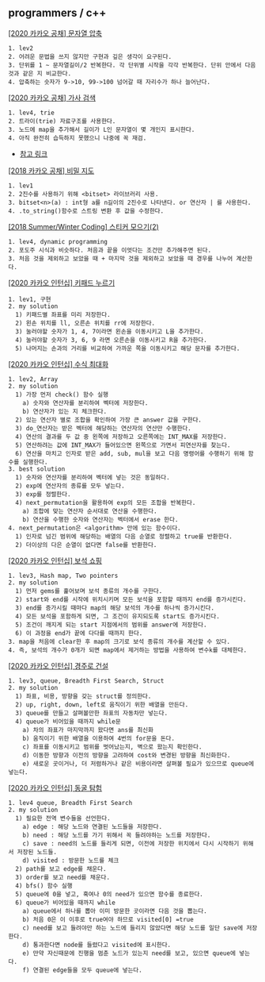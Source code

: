 programmers / c++
------------------

[[2020 카카오 공채] 문자열 압축](https://programmers.co.kr/learn/courses/30/lessons/60057#)

```
1. lev2
2. 어려운 문법을 쓰지 않지만 구현과 깊은 생각이 요구된다.
3. 단위를 1 ~ 문자열길이/2 반복한다. 각 단위별 시작을 각각 반복한다. 단위 안에서 다음 것과 같은 지 비교한다.
4. 압축하는 숫자가 9->10, 99->100 넘어갈 때 자리수가 하나 늘어난다.
```

[[2020 카카오 공채] 가사 검색](https://programmers.co.kr/learn/courses/30/lessons/60060)

```
1. lev4, trie
2. 트라이(trie) 자료구조를 사용한다.
3. 노드에 map을 추가해서 길이가 L인 문자열이 몇 개인지 표시한다.
4. 아직 완전히 습득하지 못했으니 나중에 꼭 재검.
```
- [참고 링크](https://yomyom0824.tistory.com/m/58?category=1040570)



[[2018 카카오 공채] 비밀 지도](https://programmers.co.kr/learn/courses/30/lessons/17681)

```
1. lev1
2. 2진수를 사용하기 위해 <bitset> 라이브러리 사용.
3. bitset<n>(a) : int형 a를 n길이의 2진수로 나타낸다. or 연산자 | 를 사용한다.
4. .to_string()함수로 스트링 변환 후 값을 수정한다.
```

[[2018 Summer/Winter Coding] 스티커 모으기(2)](https://programmers.co.kr/learn/courses/30/lessons/12971)

```
1. lev4, dynamic programming
2. 포도주 시식과 비슷하다. 처음과 끝을 이엇다는 조건만 추가해주면 된다.
3. 처음 것을 제외하고 보았을 때 + 마지막 것을 제외하고 보았을 때 경우를 나누어 계산한다.
```

[[2020 카카오 인턴십] 키패드 누르기](https://programmers.co.kr/learn/courses/30/lessons/67256)

```
1. lev1, 구현
2. my solution
  1) 키패드별 좌표를 미리 저장한다.
  2) 왼손 위치를 ll, 오른손 위치를 rr에 저장한다.
  3) 눌러야할 숫자가 1, 4, 7이라면 왼손을 이동시키고 L을 추가한다.
  4) 눌러야할 숫자가 3, 6, 9 라면 오른손을 이동시키고 R을 추가한다.
  5) 나머지는 손과의 거리를 비교하여 가까운 쪽을 이동시키고 해당 문자를 추가한다.
```

[[2020 카카오 인턴십] 수식 최대화](https://programmers.co.kr/learn/courses/30/lessons/67257)

```
1. lev2, Array
2. my solution
  1) 가장 먼저 check() 함수 실행
    a) 숫자와 연산자를 분리하여 벡터에 저장한다.
    b) 연산자가 있는 지 체크한다.
  2) 있는 연산자 별로 조합을 확인하여 가장 큰 answer 값을 구한다.
  3) do_연산자는 받은 벡터에 해당하는 연산자의 연산만 수행한다.
  4) 연산의 결과를 두 값 중 왼쪽에 저장하고 오른쪽에는 INT_MAX를 저장한다.
  5) 연산하려는 값에 INT_MAX가 들어있으면 왼쪽으로 가면서 피연산자를 찾는다.
  6) 연산을 마치고 인자로 받은 add, sub, mul을 보고 다음 명령어를 수행하기 위해 함수를 실행한다.
3. best solution
  1) 숫자와 연산자를 분리하여 벡터에 넣는 것은 동일하다.
  2) exp에 연산자의 종류를 모두 넣는다.
  3) exp를 정렬한다.
  4) next_permutation을 활용하여 exp의 모든 조합을 반복한다.
    a) 조합에 맞는 연산자 순서대로 연산을 수행한다.
    b) 연산을 수행한 숫자와 연산자는 벡터에서 erase 한다.
4. next_permutation은 <algorithm> 안에 있는 함수이다.
  1) 인자로 넘긴 범위에 해당하는 배열의 다음 순열로 정렬하고 true를 반환한다.
  2) 더이상의 다은 순열이 없다면 false를 반환한다.
```

[[2020 카카오 인턴십] 보석 쇼핑](https://programmers.co.kr/learn/courses/30/lessons/67258)

```
1. lev3, Hash map, Two pointers
2. my solution
  1) 먼저 gems를 훑어보며 보석 종류의 개수를 구한다.
  2) start와 end를 시작에 위치시키며 모든 보석을 포함할 때까지 end를 증가시킨다.
  3) end를 증가시킬 때마다 map의 해당 보석의 개수를 하나씩 증가시킨다.
  4) 모든 보석을 포함하게 되면, 그 조건이 유지되도록 start도 증가시킨다.
  5) 조건이 깨지게 되는 start 지점에서의 범위를 answer에 저장한다.
  6) 이 과정을 end가 끝에 다다를 때까지 한다.
3. map을 처음에 clear한 후 map의 크기로 보석 종류의 개수를 계산할 수 있다.
4. 즉, 보석의 개수가 0개가 되면 map에서 제거하는 방법을 사용하여 변수k를 대체한다.
```

[[2020 카카오 인턴십] 경주로 건설](https://programmers.co.kr/learn/courses/30/lessons/67259)

```
1. lev3, queue, Breadth First Search, Struct
2. my solution
  1) 좌표, 비용, 방향을 갖는 struct를 정의한다.
  2) up, right, down, left로 움직이기 위한 배열을 만든다.
  3) queue를 만들고 살펴볼만한 좌표의 자동차만 넣는다.
  4) queue가 비어있을 때까지 while문
    a) 차의 좌표가 마지막까지 왔다면 ans를 최신화
    b) 움직이기 위한 배열을 이용하여 4번의 for문을 돈다.
    c) 좌표를 이동시키고 범위를 벗어났는지, 벽으로 왔는지 확인한다.
    d) 이동한 방향과 이전의 방향을 고려하여 cost와 변경된 방향을 최신화한다.
    e) 새로운 곳이거나, 더 저렴하거나 같은 비용이라면 살펴볼 필요가 있으므로 queue에 넣는다.
```

[[2020 카카오 인턴십] 동굴 탐험](https://programmers.co.kr/learn/courses/30/lessons/67260)

```
1. lev4 queue, Breadth First Search
2. my solution
  1) 필요한 전역 변수들을 선언한다.
    a) edge : 해당 노드와 연결된 노드들을 저장한다.
    b) need : 해당 노드를 가기 위해서 꼭 들려야하는 노드를 저장한다.
    c) save : need의 노드를 들리게 되면, 이전에 저장한 위치에서 다시 시작하기 위해서 저장된 노드들.
    d) visited : 방문한 노드를 체크
  2) path를 보고 edge를 채운다.
  3) order를 보고 need를 채운다.
  4) bfs() 함수 실행
  5) queue에 0을 넣고, 혹여나 0의 need가 있으면 함수를 종료한다.
  6) queue가 비어있을 때까지 while
    a) queue에서 하나를 뽑아 이미 방문한 곳이라면 다음 것을 뽑는다.
    b) 처음 0은 이 이후로 true여야 하므로 visited[0] =true
    c) need를 보고 들려야만 하는 노드에 들리지 않았다면 해당 노드를 일단 save에 저장한다.
    d) 통과한다면 node를 들렸다고 visited에 표시한다.
    e) 만약 자신때문에 진행을 멈춘 노드가 있는지 need를 보고, 있으면 queue에 넣는다.
    f) 연결된 edge들을 모두 queue에 넣는다.
```
